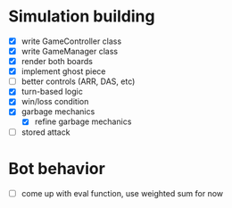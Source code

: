 # Simulation building
- [X] write GameController class
- [X] write GameManager class
- [X] render both boards
- [X] implement ghost piece
- [ ] better controls (ARR, DAS, etc)
- [X] turn-based logic
- [X] win/loss condition
- [X] garbage mechanics
  - [X] refine garbage mechanics
- [ ] stored attack

# Bot behavior
- [ ] come up with eval function, use weighted sum for now